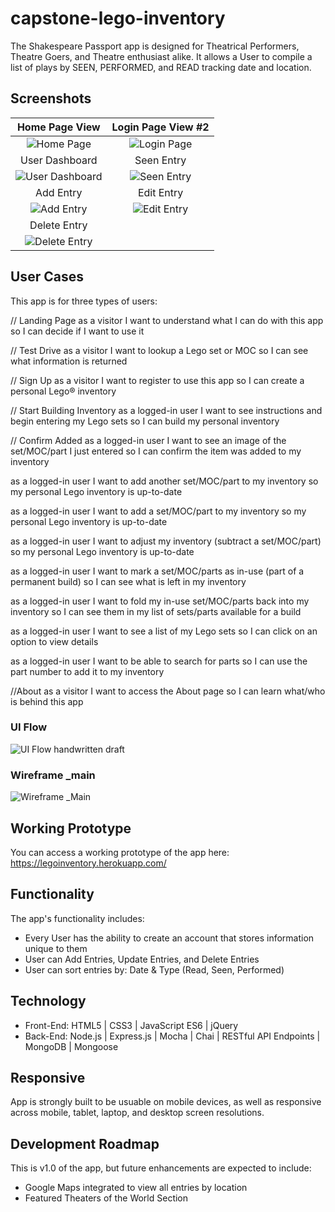 # capstone-lego-inventory

The Shakespeare Passport app is designed for Theatrical Performers, Theatre Goers, and Theatre enthusiast alike. It allows a User to compile a list of plays by SEEN, PERFORMED, and READ tracking date and location.

## Screenshots

Home Page View | Login Page View #2
:-------------------------:|:-------------------------:
![Home Page](https://github.com/KatiLong/shakespeare-passport-node-capstone/blob/master/github-images/home-page.jpg)  |  ![Login Page](https://github.com/KatiLong/shakespeare-passport-node-capstone/blob/master/github-images/login.jpg)
User Dashboard | Seen Entry
![User Dashboard](https://github.com/KatiLong/shakespeare-passport-node-capstone/blob/master/github-images/user-dashboard.jpg) | ![Seen Entry](https://github.com/KatiLong/shakespeare-passport-node-capstone/blob/master/github-images/seen-entry.jpg)
Add Entry  | Edit Entry
![Add Entry](https://github.com/KatiLong/shakespeare-passport-node-capstone/blob/master/github-images/add-entry.jpg) | ![Edit Entry](https://github.com/KatiLong/shakespeare-passport-node-capstone/blob/master/github-images/edit-entry.jpg)
Delete Entry |
![Delete Entry](https://github.com/KatiLong/shakespeare-passport-node-capstone/blob/master/github-images/delete-entry.jpg) |

## User Cases
This app is for three types of users:

// Landing Page
as a visitor
I want to understand what I can do with this app
so I can decide if I want to use it

// Test Drive
as a visitor
I want to lookup a Lego set or MOC
so I can see what information is returned

// Sign Up
as a visitor
I want to register to use this app
so I can create a personal Lego® inventory

// Start Building Inventory
as a logged-in user
I want to see instructions and begin entering my Lego sets
so I can build my personal inventory

// Confirm Added
as a logged-in user
I want to see an image of the set/MOC/part I just entered
so I can confirm the item was added to my inventory

as a logged-in user
I want to add another set/MOC/part to my inventory
so my personal Lego inventory is up-to-date

as a logged-in user
I want to add a set/MOC/part to my inventory
so my personal Lego inventory is up-to-date

as a logged-in user
I want to adjust my inventory (subtract a set/MOC/part)
so my personal Lego inventory is up-to-date

as a logged-in user
I want to mark a set/MOC/parts as in-use (part of a permanent build)
so I can see what is left in my inventory

as a logged-in user
I want to fold my in-use set/MOC/parts back into my inventory
so I can see them in my list of sets/parts available for a build

as a logged-in user
I want to see a list of my Lego sets
so I can click on an option to view details

as a logged-in user
I want to be able to search for parts
so I can use the part number to add it to my inventory

//About
as a visitor
I want to access the About page
so I can learn what/who is behind this app

### UI Flow
![UI Flow handwritten draft](https://github.com/KatiLong/node-capstone/blob/master/github-images/node-capstone-user-flow.jpg)

### Wireframe _main
![Wireframe _Main](https://github.com/KatiLong/node-capstone/blob/master/github-images/wireframe-v1.jpg)

## Working Prototype
You can access a working prototype of the app here: https://legoinventory.herokuapp.com/

## Functionality
The app's functionality includes:
* Every User has the ability to create an account that stores information unique to them
* User can Add Entries, Update Entries, and Delete Entries
* User can sort entries by: Date & Type (Read, Seen, Performed)

## Technology
* Front-End: HTML5 | CSS3 | JavaScript ES6 | jQuery
* Back-End: Node.js | Express.js | Mocha | Chai | RESTful API Endpoints | MongoDB | Mongoose



## Responsive
App is strongly built to be usuable on mobile devices, as well as responsive across mobile, tablet, laptop, and desktop screen resolutions.

## Development Roadmap
This is v1.0 of the app, but future enhancements are expected to include:
* Google Maps integrated to view all entries by location
* Featured Theaters of the World Section
